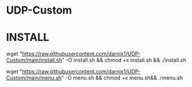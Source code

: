 # UDP-Custom

# INSTALL 
wget "https://raw.githubusercontent.com/darnix1/UDP-Custom/main/install.sh" -O install.sh && chmod +x install.sh && ./install.sh

wget "https://raw.githubusercontent.com/darnix1/UDP-Custom/main/menu.sh" -O menu.sh && chmod +x menu.sh&& ./menu.sh
